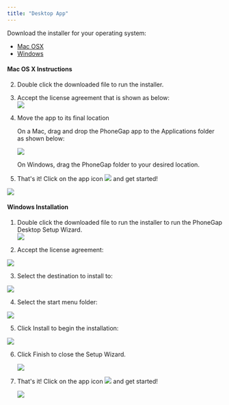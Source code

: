```yaml
---
title: "Desktop App"
---
```

Download the installer for your operating system:

- [Mac OSX](https://github.com/phonegap/phonegap-app-desktop/releases/download/0.1.3/PhoneGapDesktop.dmg)
- [Windows](https://github.com/phonegap/phonegap-app-desktop/releases/download/0.1.3/PhoneGapSetup.exe)

#### Mac OS X Instructions

2. Double click the downloaded file to run the installer.
3. Accept the license agreement that is shown as below:<br>
    ![](/images/license-agreement.jpg)

4. Move the app to its final location

	On a Mac, drag and drop the PhoneGap app to the Applications folder as shown below:

     ![](/images/drag-to-apps-folder.jpg)

	On Windows, drag the PhoneGap folder to your desired location.

5. That's it! Click on the app icon ![](/images/desktop-app-icon.jpg) and get started!

  ![](/images/desktop-app-run.jpg)

#### Windows Installation
1. Double click the downloaded file to run the installer to run the PhoneGap Desktop Setup Wizard.  
![](/images/win-desktop1.png)

2. Accept the license agreement:

  ![](/images/win-desktop2.jpg)

3. Select the destination to install to:

  ![](/images/win-desktop3.jpg)

4. Select the start menu folder:

  ![](/images/win-desktop4.jpg)

5. Click Install to begin the installation:

  ![](/images/win-desktop5.jpg)

6. Click Finish to close the Setup Wizard.

   ![](/images/win-desktop6.jpg)

7. That's it! Click on the app icon  ![](//images/desktop-app-icon.jpg) and get started!

   ![](/images/desktop-app-run.jpg)
